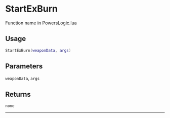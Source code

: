 # StartExBurn
Function name in PowersLogic.lua
## Usage
```lua
StartExBurn(weaponData, args)
```
## Parameters
`weaponData`, `args`
## Returns
`none`

---